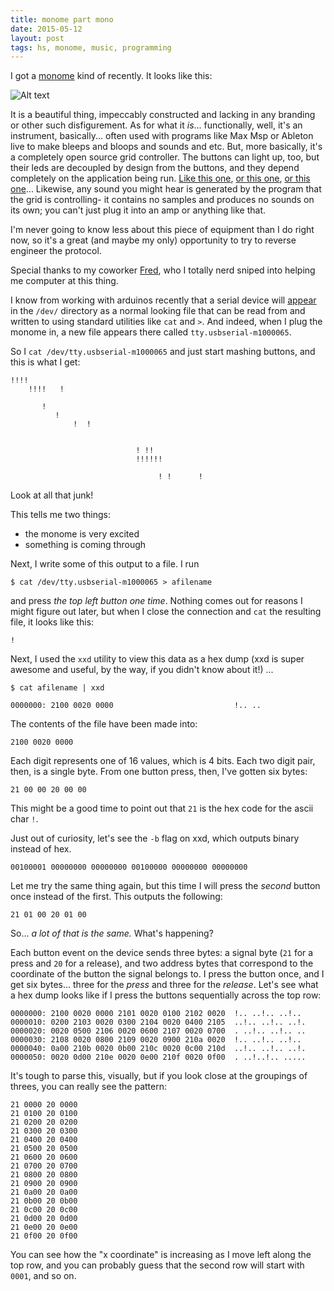 ```yaml
---
title: monome part mono
date: 2015-05-12
layout: post
tags: hs, monome, music, programming
---
```


I got a [monome](http://monome.org) kind of recently. It looks like this:

![Alt text](https://scontent.cdninstagram.com/hphotos-xfa1/t51.2885-15/11033021_390158761163593_1296814895_n.jpg)

It is a beautiful thing, impeccably constructed and lacking in any branding or other such disfigurement. As for what it _is_... functionally, well, it's an instrument, basically... often used with programs like Max Msp or Ableton live to make bleeps and bloops and sounds and etc. But, more basically, it's a completely open source grid controller. The buttons can light up, too, but their leds are decoupled by design from the buttons, and they depend completely on the application being run. [Like this one](https://vimeo.com/320666), [or this one](https://vimeo.com/119886326), [or this one](https://www.youtube.com/watch?v=OfFyvh\_BGN8)... Likewise, any sound you might hear is generated by the program that the grid is controlling- it contains no samples and produces no sounds on its own; you can't just plug it into an amp or anything like that.

I'm never going to know less about this piece of equipment than I do right now, so it's a great (and maybe my only) opportunity to try to reverse engineer the protocol.

Special thanks to my coworker [Fred](https://twitter.com/phredward), who I totally nerd sniped into helping me computer at this thing.

I know from working with arduinos recently that a serial device will [appear](http://en.wikipedia.org/wiki/Device\_file) in the `/dev/` directory as a normal looking file that can be read from and written to using standard utilities like `cat` and `>`. And indeed, when I plug the monome in, a new file appears there called `tty.usbserial-m1000065`.

So I `cat /dev/tty.usbserial-m1000065` and just start mashing buttons, and this is what I get:

```
!!!!
    !!!!   !

       !
          !
              !  !


                            ! !!
                            !!!!!!

                                 ! !      !
```

Look at all that junk!

This tells me two things:

* the monome is very excited
* something is coming through

Next, I write some of this output to a file. I run

```
$ cat /dev/tty.usbserial-m1000065 > afilename
```
and press _the top left button one time_. Nothing comes out for reasons I might figure out later, but when I close the connection and `cat` the resulting file, it looks like this:

```
!
```

Next, I used the `xxd` utility to view this data as a hex dump (xxd is super awesome and useful, by the way, if you didn't know about it!) ...

```
$ cat afilename | xxd

0000000: 2100 0020 0000                           !.. ..
```

The contents of the file have been made into:

```
2100 0020 0000
```

Each digit represents one of 16 values, which is 4 bits. Each two digit pair, then, is a single byte. From one button press, then, I've gotten six bytes:

```
21 00 00 20 00 00
```

This might be a good time to point out that `21` is the hex code for the ascii char `!`.

Just out of curiosity, let's see the `-b` flag on xxd, which outputs binary instead of hex.

```
00100001 00000000 00000000 00100000 00000000 00000000
```

Let me try the same thing again, but this time I will press the _second_ button once instead of the first. This outputs the following:

```
21 01 00 20 01 00
```

So... _a lot of that is the same._ What's happening?

Each button event on the device sends three bytes: a signal byte (`21` for a press and `20` for a release), and two address bytes that correspond to the coordinate of the button the signal belongs to. I press the button once, and I get six bytes... three for the _press_ and three for the _release_. Let's see what a hex dump looks like if I press the buttons sequentially across the top row:

```
0000000: 2100 0020 0000 2101 0020 0100 2102 0020  !.. ..!.. ..!..
0000010: 0200 2103 0020 0300 2104 0020 0400 2105  ..!.. ..!.. ..!.
0000020: 0020 0500 2106 0020 0600 2107 0020 0700  . ..!.. ..!.. ..
0000030: 2108 0020 0800 2109 0020 0900 210a 0020  !.. ..!.. ..!..
0000040: 0a00 210b 0020 0b00 210c 0020 0c00 210d  ..!.. ..!.. ..!.
0000050: 0020 0d00 210e 0020 0e00 210f 0020 0f00  . ..!..!.. .....
```

It's tough to parse this, visually, but if you look close at the groupings of threes, you can really see the pattern:

```
21 0000 20 0000
21 0100 20 0100
21 0200 20 0200
21 0300 20 0300
21 0400 20 0400
21 0500 20 0500
21 0600 20 0600
21 0700 20 0700
21 0800 20 0800
21 0900 20 0900
21 0a00 20 0a00
21 0b00 20 0b00
21 0c00 20 0c00
21 0d00 20 0d00
21 0e00 20 0e00
21 0f00 20 0f00
```

You can see how the "x coordinate" is increasing as I move left along the top row, and you can probably guess that the second row will start with `0001`, and so on.
